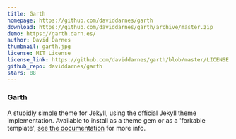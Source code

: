 ```yaml
---
title: Garth
homepage: https://github.com/daviddarnes/garth
download: https://github.com/daviddarnes/garth/archive/master.zip
demo: https://garth.darn.es/
author: David Darnes
thumbnail: garth.jpg
license: MIT License
license_link: https://github.com/daviddarnes/garth/blob/master/LICENSE
github_repo: daviddarnes/garth
stars: 88
---
```


### Garth

A stupidly simple theme for Jekyll, using the official Jekyll theme implementation. Available to install as a theme gem or as a 'forkable template', [see the documentation](https://github.com/daviddarnes/garth#installation) for more info.
